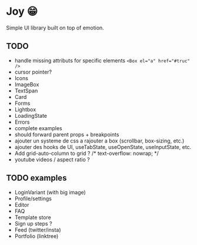 # Joy 😁

Simple UI library built on top of emotion.

## TODO

- handle missing attributs for specific elements `<Box el="a" href="#truc" />`
- cursor pointer?
- Icons
- ImageBox
- TextSpan
- Card
- Forms
- Lightbox
- LoadingState
- Errors
- complete examples
- should forward parent props + breakpoints
- ajouter un systeme de css a rajouter a box (scrollbar, box-sizing, etc.)
- ajouter des hooks de UI, useTabState, useOpenState, useInputState, etc.
- Add grid-auto-column to grid ?
/* text-overflow: nowrap; */
- youtube videos / aspect ratio ?

## TODO examples

- LoginVariant (with big image)
- Profile/settings
- Editor
- FAQ
- Template store
- Sign up steps ?
- Feed (twitter/insta)
- Portfolio (linktree)